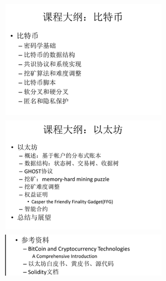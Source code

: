 ![比特币教学大纲](res/1-introduce/比特币教学大纲.png)

![以太坊教学大纲](res/1-introduce/以太坊教学大纲.png)

![参考资料](res/1-introduce/参考资料.png)